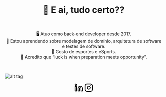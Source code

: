 
<h1 align='center'>👋 E ai, tudo certo??</h1><br>

<p align='center'>
  🖥  Atuo como back-end developer desde 2017.<br>
  🌱 Estou aprendendo sobre modelagem de domínio, arquitetura de software e testes de software.<br>
  🧩 Gosto de esportes e eSports.<br>
  💬 Acredito que “luck is when preparation meets opportunity”.<br>
</p>

<br>

![alt tag](https://res.cloudinary.com/andersonguimaraes/image/upload/v1594491396/anderson-guimaraes.png) 

<p align='center'>
<a href="https://www.linkedin.com/in/andersonguimaraess/" target="_blank" title="LinkedIn"><img height="28"  src="https://raw.githubusercontent.com/feathericons/feather/master/icons/linkedin.svg"></a>
<a href="https://www.instagram.com/andersonguimaraess_/" target="_blank" title="Instagram"><img height="28" src="https://raw.githubusercontent.com/feathericons/feather/master/icons/instagram.svg"></i></a>
</p>
